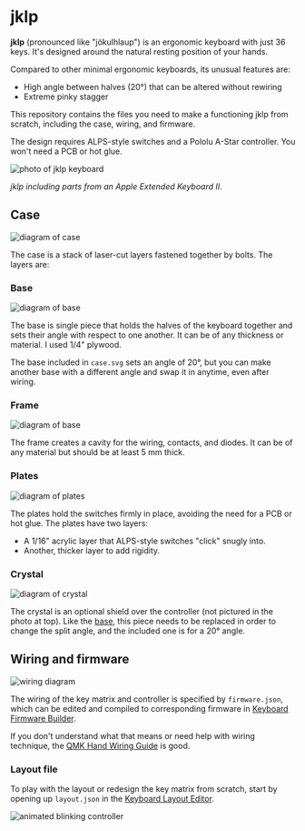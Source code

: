 # jklp

**jklp** (pronounced like "jökulhlaup") is an ergonomic keyboard with just 36 keys. It's designed around the natural resting position of your hands.

Compared to other minimal ergonomic keyboards, its unusual features are:
* High angle between halves (20°) that can be altered without rewiring
* Extreme pinky stagger

This repository contains the files you need to make a functioning jklp from scratch, including the case, wiring, and firmware.

The design requires ALPS-style switches and a Pololu A-Star controller. You won't need a PCB or hot glue.

![photo of jklp keyboard](https://user-images.githubusercontent.com/238331/86539100-b0a73300-bebf-11ea-84c8-a45621be50af.png)

_jklp including parts from an Apple Extended Keyboard II_.

## Case

![diagram of case](https://user-images.githubusercontent.com/238331/74681252-83fcb400-5188-11ea-9273-33d56c56d01d.png)

The case is a stack of laser-cut layers fastened together by bolts. The layers are:

### Base

![diagram of base](https://user-images.githubusercontent.com/238331/74681918-35501980-518a-11ea-973c-642ae579af5a.png)

The base is single piece that holds the halves of the keyboard together and sets their angle with respect to one another. It can be of any thickness or material. I used 1/4" plywood.

The base included in `case.svg` sets an angle of 20°, but you can make another base with a different angle and swap it in anytime, even after wiring.

### Frame

![diagram of base](https://user-images.githubusercontent.com/238331/74682049-94159300-518a-11ea-898a-348a0ce69fe8.png)

The frame creates a cavity for the wiring, contacts, and diodes. It can be of any material but should be at least 5 mm thick.

### Plates

![diagram of plates](https://user-images.githubusercontent.com/238331/74682100-ba3b3300-518a-11ea-9568-aab6cd259947.png)

The plates hold the switches firmly in place, avoiding the need for a PCB or hot glue. The plates have two layers:
* A 1/16" acrylic layer that ALPS-style switches "click" snugly into.
* Another, thicker layer to add rigidity.

### Crystal

![diagram of crystal](https://user-images.githubusercontent.com/238331/74682170-ed7dc200-518a-11ea-9cc5-e79c02d5a6ec.png)

The crystal is an optional shield over the controller (not pictured in the photo at top). Like the [base](#base), this piece needs to be replaced in order to change the split angle, and the included one is for a 20° angle.

## Wiring and firmware

![wiring diagram](https://user-images.githubusercontent.com/238331/86537993-b8afa480-beb8-11ea-801e-b35586f2f2f0.png)

The wiring of the key matrix and controller is specified by `firmware.json`, which can be edited and compiled to corresponding firmware in [Keyboard Firmware Builder].

If you don't understand what that means or need help with wiring technique, the [QMK Hand Wiring Guide] is good.

### Layout file

To play with the layout or redesign the key matrix from scratch, start by opening up `layout.json` in the [Keyboard Layout Editor].

![animated blinking controller](https://user-images.githubusercontent.com/238331/86539735-9cb20000-bec4-11ea-9028-98b84af8b08a.GIF)

[Keyboard Firmware Builder]: https://kbfirmware.com
[Keyboard Layout Editor]: http://www.keyboard-layout-editor.com
[QMK Hand Wiring Guide]: https://beta.docs.qmk.fm/using-qmk/guides/keyboard-building/hand_wire
